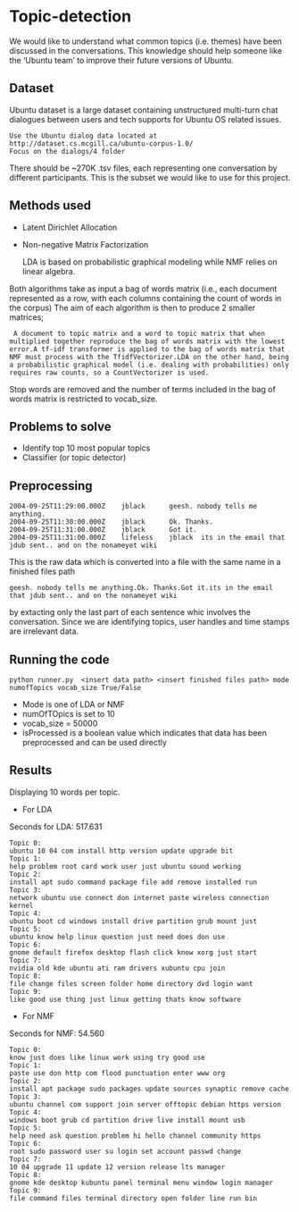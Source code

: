 # Topic-detection

We would like to understand what common topics (i.e. themes) have been discussed in the conversations. This knowledge should help someone like the ‘Ubuntu team’ to improve their
future versions of Ubuntu.

## Dataset

Ubuntu dataset is a large dataset containing unstructured multi-turn chat dialogues between users and tech supports for Ubuntu OS related issues.
    
    Use the Ubuntu dialog data located at http://dataset.cs.mcgill.ca/ubuntu-corpus-1.0/
    Focus on the dialogs/4 folder
There should be ~270K .tsv files, each representing one conversation by different participants. This is the subset we would like to use for this project.


## Methods used

- Latent Dirichlet Allocation
- Non-negative Matrix Factorization

    LDA is based on probabilistic graphical modeling while NMF relies on linear algebra.

Both algorithms take as input a bag of words matrix (i.e., each document represented as a row, with each columns containing the count of words in the corpus)
The aim of each algorithm is then to produce 2 smaller matrices;
     
     A document to topic matrix and a word to topic matrix that when multiplied together reproduce the bag of words matrix with the lowest error.A tf-idf transformer is applied to the bag of words matrix that NMF must process with the TfidfVectorizer.LDA on the other hand, being a probabilistic graphical model (i.e. dealing with probabilities) only requires raw counts, so a CountVectorizer is used.
Stop words are removed and the number of terms included in the bag of words matrix is restricted to vocab_size.

## Problems to solve

- Identify top 10 most popular topics
- Classifier (or topic detector)


## Preprocessing

    2004-09-25T11:29:00.000Z	jblack		geesh. nobody tells me anything.
    2004-09-25T11:30:00.000Z	jblack		Ok. Thanks.
    2004-09-25T11:31:00.000Z	jblack		Got it.
    2004-09-25T11:31:00.000Z	lifeless	jblack	its in the email that jdub sent.. and on the nonameyet wiki

This is the raw data which is converted into a file with the same name in a finished files path

    geesh. nobody tells me anything.Ok. Thanks.Got it.its in the email that jdub sent.. and on the nonameyet wiki

by extacting only the last part of each sentence whic involves the conversation. Since we are identifying topics, user handles and time stamps are irrelevant data.

## Running the code

    python runner.py  <insert data path> <insert finished files path> mode numofTopics vocab_size True/False

- Mode is one of LDA or NMF
- numOfTOpics is set to 10
- vocab_size = 50000
- isProcessed is a boolean value which indicates that data has been preprocessed and can be used directly

## Results

Displaying 10 words per topic.

- For LDA

Seconds for LDA: 517.631
    
    Topic 0:
    ubuntu 10 04 com install http version update upgrade bit
    Topic 1:
    help problem root card work user just ubuntu sound working
    Topic 2:
    install apt sudo command package file add remove installed run
    Topic 3:
    network ubuntu use connect don internet paste wireless connection kernel
    Topic 4:
    ubuntu boot cd windows install drive partition grub mount just
    Topic 5:
    ubuntu know help linux question just need does don use
    Topic 6:
    gnome default firefox desktop flash click know xorg just start
    Topic 7:
    nvidia old kde ubuntu ati ram drivers xubuntu cpu join
    Topic 8:
    file change files screen folder home directory dvd login want
    Topic 9:
    like good use thing just linux getting thats know software

- For NMF

Seconds for NMF: 54.560
    
    Topic 0:
    know just does like linux work using try good use
    Topic 1:
    paste use don http com flood punctuation enter www org
    Topic 2:
    install apt package sudo packages update sources synaptic remove cache
    Topic 3:
    ubuntu channel com support join server offtopic debian https version
    Topic 4:
    windows boot grub cd partition drive live install mount usb
    Topic 5:
    help need ask question problem hi hello channel community https
    Topic 6:
    root sudo password user su login set account passwd change
    Topic 7:
    10 04 upgrade 11 update 12 version release lts manager
    Topic 8:
    gnome kde desktop kubuntu panel terminal menu window login manager
    Topic 9:
    file command files terminal directory open folder line run bin


